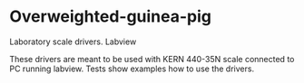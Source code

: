 # Overweighted-guinea-pig
Laboratory scale drivers. Labview

These drivers are meant to be used with KERN 440-35N scale connected to PC running labview. Tests show examples how to use the drivers.  
